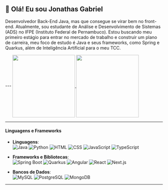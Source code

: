 ## 👋 Olá! Eu sou Jonathas Gabriel
<p>Desenvolvedor Back-End Java, mas que consegue se virar bem no front-end. Atualmente, sou estudante de Análise e Desenvolvimento de Sistemas (ADS) no IFPE (Instituto Federal de Pernambuco). Estou buscando meu primeiro estágio para entrar no mercado de trabalho e construir um plano de carreira, meu foco de estudo é Java e seus frameworks, como Spring e Quarkus, além de Inteligência Artificial para o meu TCC.</p>
---

<a href="https://github.com/jonat-has/github-readme-stats">
  <img height=200 align="center" src="https://github-readme-stats.vercel.app/api?username=jonat-has&show_icons=true&theme=dark" />
</a>
<a href="https://github.com/jonat-has/convoychat">
  <img height=200 align="center" src="https://github-readme-stats.vercel.app/api/top-langs/?username=jonat-has&layout=compact&theme=dark" />
</a>

---

#### Linguagens e Frameworks

- **Linguagens**:  
  ![Java](https://img.shields.io/badge/Java-%23ED8B00.svg?style=for-the-badge&logo=java&logoColor=white) 
  ![Python](https://img.shields.io/badge/Python-%2314354C.svg?style=for-the-badge&logo=python&logoColor=white) 
  ![HTML](https://img.shields.io/badge/HTML5-%23E34F26.svg?style=for-the-badge&logo=html5&logoColor=white) 
  ![CSS](https://img.shields.io/badge/CSS3-%231572B6.svg?style=for-the-badge&logo=css3&logoColor=white) 
  ![JavaScript](https://img.shields.io/badge/JavaScript-%23F7DF1E.svg?style=for-the-badge&logo=javascript&logoColor=black) 
  ![TypeScript](https://img.shields.io/badge/TypeScript-%23007ACC.svg?style=for-the-badge&logo=typescript&logoColor=white)


- **Frameworks e Bibliotecas**:  
  ![Spring Boot](https://img.shields.io/badge/Spring%20Boot-%236DB33F.svg?style=for-the-badge&logo=spring&logoColor=white) 
  ![Quarkus](https://img.shields.io/badge/Quarkus-%2320256D.svg?style=for-the-badge&logo=quarkus&logoColor=white) 
  ![Angular](https://img.shields.io/badge/Angular-%23DD0031.svg?style=for-the-badge&logo=angular&logoColor=white) 
  ![React](https://img.shields.io/badge/React-%2320232a.svg?style=for-the-badge&logo=react&logoColor=%2361DAFB) 
  ![Next.js](https://img.shields.io/badge/Next.js-%23000000.svg?style=for-the-badge&logo=nextdotjs&logoColor=white)


- **Bancos de Dados**:  
  ![MySQL](https://img.shields.io/badge/MySQL-%2300f.svg?style=for-the-badge&logo=mysql&logoColor=white) 
  ![PostgreSQL](https://img.shields.io/badge/PostgreSQL-%23336791.svg?style=for-the-badge&logo=postgresql&logoColor=white) 
  ![MongoDB](https://img.shields.io/badge/MongoDB-%2347A248.svg?style=for-the-badge&logo=mongodb&logoColor=white)

---
